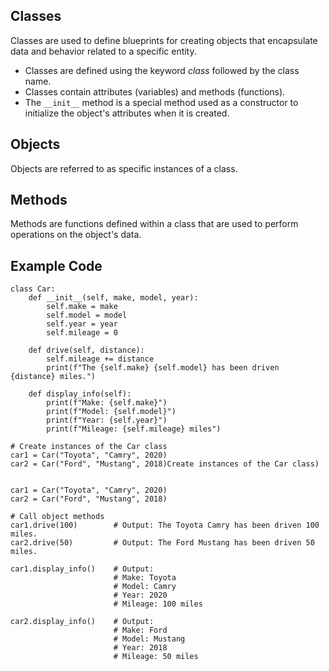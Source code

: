 ## Classes ##

Classes are used to define blueprints for creating objects that encapsulate data and behavior related to a specific entity.

- Classes are defined using the keyword *class* followed by the class name.
- Classes contain attributes (variables) and methods (functions).
- The `__init__` method is a special method used as a constructor to initialize the object's attributes when it is created.

## Objects ##

Objects are referred to as specific instances of a class.

## Methods ##

Methods are functions defined within a class that are used to perform operations on the object's data.

## Example Code ##

```
class Car:
    def __init__(self, make, model, year):
        self.make = make
        self.model = model
        self.year = year
        self.mileage = 0

    def drive(self, distance):
        self.mileage += distance
        print(f"The {self.make} {self.model} has been driven {distance} miles.")

    def display_info(self):
        print(f"Make: {self.make}")
        print(f"Model: {self.model}")
        print(f"Year: {self.year}")
        print(f"Mileage: {self.mileage} miles")
```
```
# Create instances of the Car class
car1 = Car("Toyota", "Camry", 2020)
car2 = Car("Ford", "Mustang", 2018)Create instances of the Car class)


car1 = Car("Toyota", "Camry", 2020)
car2 = Car("Ford", "Mustang", 2018)
```
```
# Call object methods
car1.drive(100)        # Output: The Toyota Camry has been driven 100 miles.
car2.drive(50)         # Output: The Ford Mustang has been driven 50 miles.

car1.display_info()    # Output:
                       # Make: Toyota
                       # Model: Camry
                       # Year: 2020
                       # Mileage: 100 miles

car2.display_info()    # Output:
                       # Make: Ford
                       # Model: Mustang
                       # Year: 2018
                       # Mileage: 50 miles     
```



